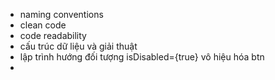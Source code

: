 - naming conventions
- clean code
- code readability
- cấu trúc dữ liệu và giải thuật
- lập trình hướng đối tượng
                isDisabled={true} vô hiệu hóa btn
- 